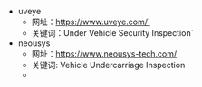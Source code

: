 - uveye
	- 网址：https://www.uveye.com/`
	- 关键词：Under Vehicle Security Inspection`
- neousys
	- 网址：https://www.neousys-tech.com/
	- 关键词: Vehicle Undercarriage Inspection
	- 
